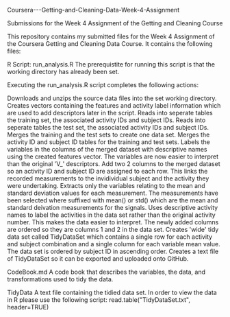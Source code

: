 Coursera---Getting-and-Cleaning-Data-Week-4-Assignment

Submissions for the Week 4 Assignment of the Getting and Cleaning Course

This repository contains my submitted files for the Week 4 Assignment of the Coursera Getting and Cleaning Data Course. It contains the following files:

R Script: run_analysis.R
The prerequistite for running this script is that the working directory has already been set.

Executing the run_analysis.R script completes the following actions:

Downloads and unzips the source data files into the set working directory.
Creates vectors containing the features and activity label information which are used to add descriptors later in the script.
Reads into seperate tables the training set, the associated activity IDs and subject IDs.
Reads into seperate tables the test set, the associated activity IDs and subject IDs.
Merges the training and the test sets to create one data set.
Merges the activity ID and subject ID tables for the training and test sets.
Labels the variables in the columns of the merged dataset with descriptive names using the created features vector. The variables are now easier to interpret than the original 'V_' descriptors.
Add two 2 columns to the merged dataset so an activity ID and subject ID are assigned to each row. This links the recorded measurements to the invidividual subject and the activity they were undertaking.
Extracts only the variables relating to the mean and standard deviation values for each measurement. The measurements have been selected where suffixed with mean() or std() which are the mean and standard deivation measurements for the signals.
Uses descriptive activity names to label the activities in the data set rather than the original activity number. This makes the data easier to interpret. The newly added columns are ordered so they are columns 1 and 2 in the data set.
Creates 'wide' tidy data set called TidyDataSet which contains a single row for each activity and subject combination and a single column for each variable mean value. The data set is ordered by subject ID in ascending order.
Creates a text file of TidyDataSet so it can be exported and uploaded onto GitHub.

CodeBook.md
A code book that describes the variables, the data, and transformations used to tidy the data.

TidyData
A text file containing the tidied data set. In order to view the data in R please use the following script: read.table("TidyDataSet.txt", header=TRUE)
